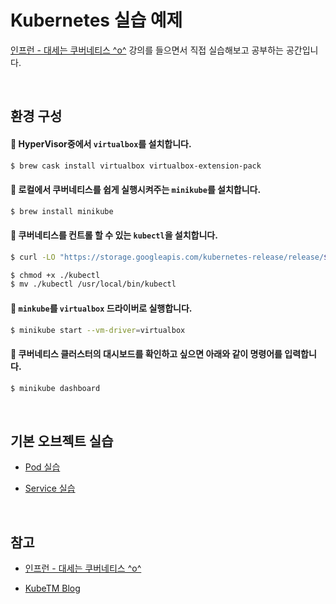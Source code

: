 # Kubernetes 실습 예제

[인프런 - 대세는 쿠버네티스 ^o^](https://www.inflearn.com/course/%EC%BF%A0%EB%B2%84%EB%84%A4%ED%8B%B0%EC%8A%A4-%EA%B8%B0%EC%B4%88) 강의를 들으면서 직접 실습해보고 공부하는 공간입니다.

<br>

## 환경 구성

#### :pushpin: HyperVisor중에서 `virtualbox`를 설치합니다.

```sh
$ brew cask install virtualbox virtualbox-extension-pack
```

#### :pushpin: 로컬에서 쿠버네티스를 쉽게 실행시켜주는 `minikube`를 설치합니다.

```sh
$ brew install minikube
```

#### :pushpin: 쿠버네티스를 컨트롤 할 수 있는 `kubectl`을 설치합니다.

```sh
$ curl -LO "https://storage.googleapis.com/kubernetes-release/release/$(curl -s https://storage.googleapis.com/kubernetes-release/release/stable.txt)/bin/darwin/amd64/kubectl"

$ chmod +x ./kubectl
$ mv ./kubectl /usr/local/bin/kubectl
```

#### :pushpin: `minkube`를 `virtualbox` 드라이버로 실행합니다.

```sh
$ minikube start --vm-driver=virtualbox
```

#### :pushpin: 쿠버네티스 클러스터의 대시보드를 확인하고 싶으면 아래와 같이 명령어를 입력합니다.

```sh
$ minikube dashboard
```

<br>

## 기본 오브젝트 실습

- [Pod 실습](https://github.com/bestdevhyo1225/kubernetes-study/tree/master/pod)

- [Service 실습](https://github.com/bestdevhyo1225/kubernetes-study/tree/master/service)

<br>

## 참고

- [인프런 - 대세는 쿠버네티스 ^o^](https://www.inflearn.com/course/%EC%BF%A0%EB%B2%84%EB%84%A4%ED%8B%B0%EC%8A%A4-%EA%B8%B0%EC%B4%88)

- [KubeTM Blog](https://kubetm.github.io/)
